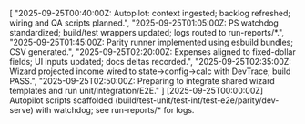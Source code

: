 [
  "2025-09-25T00:40:00Z: Autopilot: context ingested; backlog refreshed; wiring and QA scripts planned.",
  "2025-09-25T01:05:00Z: PS watchdog standardized; build/test wrappers updated; logs routed to run-reports/*.",
  "2025-09-25T01:45:00Z: Parity runner implemented using esbuild bundles; CSV generated.",
  "2025-09-25T02:20:00Z: Expenses aligned to fixed-dollar fields; UI inputs updated; docs deltas recorded.",
  "2025-09-25T02:35:00Z: Wizard projected income wired to state→config→calc with DevTrace; build PASS.",
  "2025-09-25T02:50:00Z: Preparing to integrate shared wizard templates and run unit/integration/E2E." 
]
[2025-09-25T00:00:00Z] Autopilot scripts scaffolded (build/test-unit/test-int/test-e2e/parity/dev-serve) with watchdog; see run-reports/\* for logs.
